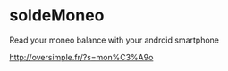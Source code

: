 soldeMoneo
==========

Read your moneo balance with your android smartphone

http://oversimple.fr/?s=mon%C3%A9o
